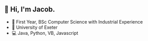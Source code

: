 ## 👋 Hi, I'm Jacob.

- 📝 First Year, BSc Computer Science with Industrial Experience
- 🏫 University of Exeter
- 💻 Java, Python, VB, Javascript
